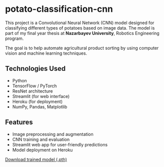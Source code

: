 # potato-classification-cnn

This project is a Convolutional Neural Network (CNN) model designed for classifying different types of potatoes based on image data. The model is part of my final year thesis at **Nazarbayev University**, Robotics Engineering program.

The goal is to help automate agricultural product sorting by using computer vision and machine learning techniques.

## Technologies Used

- Python
- TensorFlow / PyTorch
- ResNet architecture
- Streamlit (for web interface)
- Heroku (for deployment)
- NumPy, Pandas, Matplotlib

## Features

- Image preprocessing and augmentation
- CNN training and evaluation
- Streamlit web app for user-friendly predictions
- Model deployment on Heroku

[Download trained model (.pth)](https://drive.google.com/drive/folders/1a6DIM0Gp465TgmIUUQo6377rhDdfwjxY?usp=sharing)
